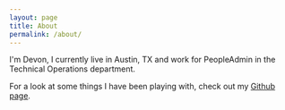 ```yaml
---
layout: page
title: About
permalink: /about/
---
```


I'm Devon, I currently live in Austin, TX and work for PeopleAdmin in the Technical Operations department.

For a look at some things I have been playing with, check out my [Github page](https://github.com/dfinninger).

